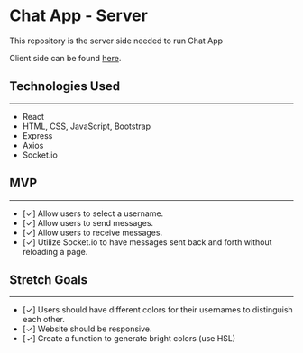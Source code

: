 # Chat App - Server

This repository is the server side needed to run Chat App

Client side can be found [here](https://github.com/Consecratio/chat-app-client).

## Technologies Used
---
- React
- HTML, CSS, JavaScript, Bootstrap
- Express
- Axios
- Socket.io

## MVP
---
- [✓] Allow users to select a username.
- [✓] Allow users to send messages.
- [✓] Allow users to receive messages.
- [✓] Utilize Socket.io to have messages sent back and forth without reloading a page.

## Stretch Goals
---
- [✓] Users should have different colors for their usernames to distinguish each other.
- [✓] Website should be responsive.
- [✓] Create a function to generate bright colors (use HSL)